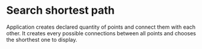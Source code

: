 # Search shortest path

Application creates declared quantity of points and connect them with each other. It creates every possible connections between all points and chooses the shorthest one to display. 
